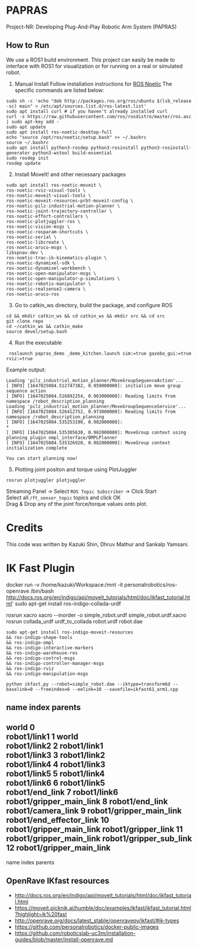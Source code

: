 # PAPRAS
Project-NR: Developing Plug-And-Play Robotic Arm System (PAPRAS)

## How to Run

We use a ROS1 build environment. This project can easily be made to interface with ROS1 for visualization or for running on a real or simulated robot.

1. Manual Install
Follow installation instructions for [ROS Noetic](https://wiki.ros.org/noetic/Installation/Ubuntu)
The specific commands are listed below:
```
sudo sh -c 'echo "deb http://packages.ros.org/ros/ubuntu $(lsb_release -sc) main" > /etc/apt/sources.list.d/ros-latest.list'
sudo apt install curl # if you haven't already installed curl
curl -s https://raw.githubusercontent.com/ros/rosdistro/master/ros.asc | sudo apt-key add -
sudo apt update
sudo apt install ros-noetic-desktop-full
echo "source /opt/ros/noetic/setup.bash" >> ~/.bashrc
source ~/.bashrc
sudo apt install python3-rosdep python3-rosinstall python3-rosinstall-generator python3-wstool build-essential
sudo rosdep init
rosdep update
```

2. Install MoveIt! and other necessary packages
```
sudo apt install ros-noetic-moveit \
ros-noetic-rviz-visual-tools \
ros-noetic-moveit-visual-tools \
ros-noetic-moveit-resources-prbt-moveit-config \
ros-noetic-pilz-industrial-motion-planner \
ros-noetic-joint-trajectory-controller \
ros-noetic-effort-controllers \
ros-noetic-plotjuggler-ros \
ros-noetic-vision-msgs \
ros-noetic-rosparam-shortcuts \
ros-noetic-serial \
ros-noetic-libcreate \
ros-noetic-aruco-msgs \
libspnav-dev \
ros-noetic-trac-ik-kinematics-plugin \
ros-noetic-dynamixel-sdk \
ros-noetic-dynamixel-workbench \
ros-noetic-open-manipulator-msgs \
ros-noetic-open-manipulator-p-simulations \
ros-noetic-robotis-manipulator \
ros-noetic-realsense2-camera \
ros-noetic-aruco-ros
```

3. Go to catkin_ws directory, build the package, and configure ROS
```
cd && mkdir catkin_ws && cd catkin_ws && mkdir src && cd src
git clone repo
cd ~/catkin_ws && catkin_make
source devel/setup.bash
```

4. Run the executable
```
 roslaunch papras_demo _demo_kitchen.launch sim:=true gazebo_gui:=true rviz:=true
```
Example output:
```
Loading 'pilz_industrial_motion_planner/MoveGroupSequenceAction'...
[ INFO] [1647025084.512747382, 0.959000000]: initialize move group sequence action
[ INFO] [1647025084.516892254, 0.963000000]: Reading limits from namespace /robot_description_planning
Loading 'pilz_industrial_motion_planner/MoveGroupSequenceService'...
[ INFO] [1647025084.526412752, 0.973000000]: Reading limits from namespace /robot_description_planning
[ INFO] [1647025084.535253190, 0.982000000]: 
*
[ INFO] [1647025084.535305630, 0.982000000]: MoveGroup context using planning plugin ompl_interface/OMPLPlanner
[ INFO] [1647025084.535326920, 0.982000000]: MoveGroup context initialization complete

You can start planning now!
```

5. Plotting joint positon and torque using PlotJuggler 
```
rosrun plotjuggler plotjuggler
```
Streaming Panel -> Select `ROS Topic Subscriber` -> Click Start \
Select all `/ft_sensor_topic` topics and click OK \
Drag & Drop any of the joint force/torque values onto plot.

# Credits
This code was written by Kazuki Shin, Dhruv Mathur and Sankalp Yamsani. 


# IK Fast Plugin
docker run -v /home/kazuki/Workspace:/mnt -it personalrobotics/ros-openrave /bin/bash
http://docs.ros.org/en/indigo/api/moveit_tutorials/html/doc/ikfast_tutorial.html'
sudo apt-get install ros-indigo-collada-urdf

rosrun xacro xacro --inorder -o simple_robot.urdf simple_robot.urdf.xacro 
rosrun collada_urdf urdf_to_collada robot.urdf robot.dae

```
sudo apt-get install ros-indigo-moveit-resources
&& ros-indigo-shape-tools
&& ros-indigo-ompl
&& ros-indigo-interactive-markers
&& ros-indigo-warehouse-ros
&& ros-indigo-control-msgs
&& ros-indigo-controller-manager-msgs
&& ros-indigo-rviz
&& ros-indigo-manipulation-msgs
```

 `python ikfast.py --robot=simple_robot.dae --iktype=transform6d --baselink=0 --freeindex=6 --eelink=10 --savefile=ikfast61_arm1.cpp`

 name                     index parents                 
-------------------------------------------------------
world                    0                             
robot1/link1             1     world                   
robot1/link2             2     robot1/link1            
robot1/link3             3     robot1/link2            
robot1/link4             4     robot1/link3            
robot1/link5             5     robot1/link4            
robot1/link6             6     robot1/link5            
robot1/end_link          7     robot1/link6            
robot1/gripper_main_link 8     robot1/end_link         
robot1/camera_link       9     robot1/gripper_main_link
robot1/end_effector_link 10    robot1/gripper_main_link
robot1/gripper_link      11    robot1/gripper_main_link
robot1/gripper_sub_link  12    robot1/gripper_main_link
-------------------------------------------------------
name                     index parents

## OpenRave IKfast resources
- http://docs.ros.org/en/indigo/api/moveit_tutorials/html/doc/ikfast_tutorial.html
- https://moveit.picknik.ai/humble/doc/examples/ikfast/ikfast_tutorial.html?highlight=ik%20fast
- http://openrave.org/docs/latest_stable/openravepy/ikfast/#ik-types
- https://github.com/personalrobotics/docker-public-images
- https://github.com/roboticslab-uc3m/installation-guides/blob/master/install-openrave.md
